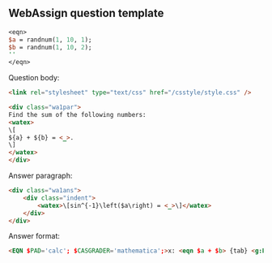 ## WebAssign question template

```PERL
<eqn>
$a = randnum(1, 10, 1);
$b = randnum(1, 10, 2);
''
</eqn>
```

Question body:
```HTML
<link rel="stylesheet" type="text/css" href="/csstyle/style.css" />

<div class="wa1par">
Find the sum of the following numbers:
<watex>
\[
${a} + ${b} = <_>.
\]
</watex>
</div>

```

Answer paragraph:

```HTML
<div class="wa1ans">
    <div class="indent">
        <watex>\[sin^{-1}\left($a\right) = <_>\]</watex>
    </div>
</div>
```

Answer format:
```HTML
<EQN $PAD='calc'; $CASGRADER='mathematica';>x: <eqn $a + $b> {tab} <g:Exact>
```


